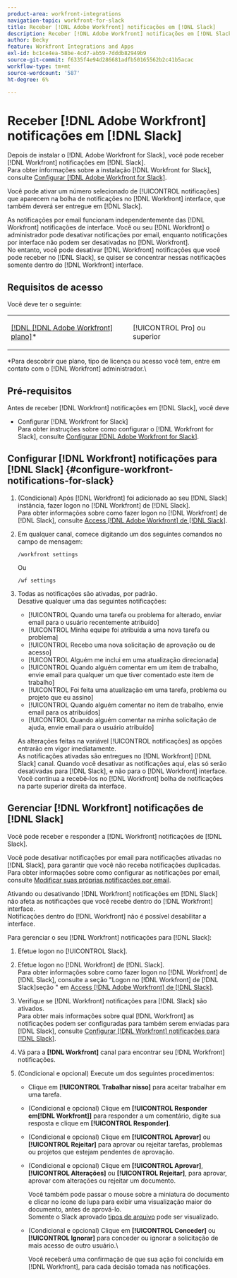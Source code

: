 ```yaml
---
product-area: workfront-integrations
navigation-topic: workfront-for-slack
title: Receber [!DNL Adobe Workfront] notificações em [!DNL Slack]
description: Receber [!DNL Adobe Workfront] notificações em [!DNL Slack]
author: Becky
feature: Workfront Integrations and Apps
exl-id: bc1ce4ea-58be-4cd7-ab59-7dddb82949b9
source-git-commit: f6335f4e94d286681adfb50165562b2c41b5acac
workflow-type: tm+mt
source-wordcount: '587'
ht-degree: 6%

---
```


# Receber [!DNL Adobe Workfront] notificações em [!DNL Slack]

<!--
<p data-mc-conditions="QuicksilverOrClassic.Draft mode">(NOTE: Alina: *** Linked to Accessing Workfront from Slack.***Some of this information is duplicating in Accessing Workfront from Slack (also screen shots))</p>
-->

Depois de instalar o [!DNL Adobe Workfront for Slack], você pode receber [!DNL Workfront] notificações em [!DNL Slack].\
Para obter informações sobre a instalação [!DNL Workfront for Slack], consulte [Configurar [!DNL Adobe Workfront for Slack]](../../workfront-integrations-and-apps/using-workfront-with-slack/configure-workfront-for-slack.md).

Você pode ativar um número selecionado de [!UICONTROL notificações] que aparecem na bolha de notificações no [!DNL Workfront] interface, que também deverá ser entregue em [!DNL Slack].

As notificações por email funcionam independentemente das [!DNL Workfront] notificações de interface. Você ou seu [!DNL Workfront] o administrador pode desativar notificações por email, enquanto notificações por interface não podem ser desativadas no [!DNL Workfront].\
No entanto, você pode desativar [!DNL Workfront] notificações que você pode receber no [!DNL Slack], se quiser se concentrar nessas notificações somente dentro do [!DNL Workfront] interface.

## Requisitos de acesso

Você deve ter o seguinte:

<table style="table-layout:auto"> 
 <col> 
 </col> 
 <col> 
 </col> 
 <tbody> 
  <tr> 
   <td role="rowheader"><a href="https://www.workfront.com/plans" target="_blank">[!DNL [!DNL Adobe Workfront] plano]</a>*</td> 
   <td> <p>[!UICONTROL Pro] ou superior</p> </td> 
  </tr> 
 </tbody> 
</table>

&#42;Para descobrir que plano, tipo de licença ou acesso você tem, entre em contato com o [!DNL Workfront] administrador.\

## Pré-requisitos

Antes de receber [!DNL Workfront] notificações em [!DNL Slack], você deve

* Configurar [!DNL Workfront for Slack]\
   Para obter instruções sobre como configurar o [!DNL Workfront for Slack], consulte [Configurar [!DNL Adobe Workfront for Slack]](../../workfront-integrations-and-apps/using-workfront-with-slack/configure-workfront-for-slack.md).

## Configurar [!DNL Workfront] notificações para [!DNL Slack] {#configure-workfront-notifications-for-slack}

1. (Condicional) Após [!DNL Workfront] foi adicionado ao seu [!DNL Slack] instância, fazer logon no [!DNL Workfront] de [!DNL Slack].\
   Para obter informações sobre como fazer logon no [!DNL Workfront] de [!DNL Slack], consulte [Access [!DNL Adobe Workfront] de [!DNL Slack]](../../workfront-integrations-and-apps/using-workfront-with-slack/access-workfront-from-slack.md).

1. Em qualquer canal, comece digitando um dos seguintes comandos no campo de mensagem:

   `/workfront settings`

   Ou

   `/wf settings`

1. Todas as notificações são ativadas, por padrão.\
   Desative qualquer uma das seguintes notificações:

   * [!UICONTROL Quando uma tarefa ou problema for alterado, enviar email para o usuário recentemente atribuído]
   * [!UICONTROL Minha equipe foi atribuída a uma nova tarefa ou problema]
   * [!UICONTROL Recebo uma nova solicitação de aprovação ou de acesso]
   * [!UICONTROL Alguém me inclui em uma atualização direcionada]
   * [!UICONTROL Quando alguém comentar em um item de trabalho, envie email para qualquer um que tiver comentado este item de trabalho]
   * [!UICONTROL Foi feita uma atualização em uma tarefa, problema ou projeto que eu assino]
   * [!UICONTROL Quando alguém comentar no item de trabalho, envie email para os atribuídos]
   * [!UICONTROL Quando alguém comentar na minha solicitação de ajuda, envie email para o usuário atribuído]

   As alterações feitas na variável [!UICONTROL notificações] as opções entrarão em vigor imediatamente.\
   As notificações ativadas são entregues no [!DNL Workfront] [!DNL Slack] canal. Quando você desativar as notificações aqui, elas só serão desativadas para [!DNL Slack], e não para o [!DNL Workfront] interface. Você continua a recebê-los no [!DNL Workfront] bolha de notificações na parte superior direita da interface.

## Gerenciar [!DNL Workfront] notificações de [!DNL Slack]

Você pode receber e responder a [!DNL Workfront] notificações de [!DNL Slack].

Você pode desativar notificações por email para notificações ativadas no [!DNL Slack], para garantir que você não receba notificações duplicadas.\
Para obter informações sobre como configurar as notificações por email, consulte [Modificar suas próprias notificações por email](../../workfront-basics/using-notifications/activate-or-deactivate-your-own-event-notifications.md).

Ativando ou desativando [!DNL Workfront] notificações em [!DNL Slack] não afeta as notificações que você recebe dentro do [!DNL Workfront] interface.\
Notificações dentro do [!DNL Workfront] não é possível desabilitar a interface.

Para gerenciar o seu [!DNL Workfront] notificações para [!DNL Slack]:

1. Efetue logon no [!UICONTROL Slack].
1. Efetue logon no [!DNL Workfront] de [!DNL Slack].\
   Para obter informações sobre como fazer logon no [!DNL Workfront] de [!DNL Slack], consulte a seção &quot;Logon no [!DNL Workfront] de [!DNL Slack]seção &quot; em [Access [!DNL Adobe Workfront] de [!DNL Slack]](../../workfront-integrations-and-apps/using-workfront-with-slack/access-workfront-from-slack.md).

1. Verifique se [!DNL Workfront] notificações para [!DNL Slack] são ativados.\
   Para obter mais informações sobre qual [!DNL Workfront] as notificações podem ser configuradas para também serem enviadas para [!DNL Slack], consulte [Configurar [!DNL Workfront] notificações para [!DNL Slack]](#configure-workfront-notifications-for-slack-configure-workfront-notifications-for-slack).

1. Vá para a **[!DNL Workfront]** canal para encontrar seu [!DNL Workfront] notificações.
1. (Condicional e opcional) Execute um dos seguintes procedimentos:

   * Clique em **[!UICONTROL Trabalhar nisso]** para aceitar trabalhar em uma tarefa.

   * (Condicional e opcional) Clique em **[!UICONTROL Responder em[!DNL Workfront]]** para responder a um comentário, digite sua resposta e clique em **[!UICONTROL Responder]**.

   * (Condicional e opcional) Clique em **[!UICONTROL Aprovar]** ou **[!UICONTROL Rejeitar]** para aprovar ou rejeitar tarefas, problemas ou projetos que estejam pendentes de aprovação.

   * (Condicional e opcional) Clique em **[!UICONTROL Aprovar]**, **[!UICONTROL Alterações]** ou **[!UICONTROL Rejeitar]**, para aprovar, aprovar com alterações ou rejeitar um documento.

     Você também pode passar o mouse sobre a miniatura do documento e clicar no ícone de lupa para exibir uma visualização maior do documento, antes de aprová-lo.\
      Somente o Slack aprovado [tipos de arquivo](https://api.slack.com/types/file) pode ser visualizado.

   * (Condicional e opcional) Clique em **[!UICONTROL Conceder]** ou **[!UICONTROL Ignorar]** para conceder ou ignorar a solicitação de mais acesso de outro usuário.\

     Você receberá uma confirmação de que sua ação foi concluída em [!DNL Workfront], para cada decisão tomada nas notificações.

